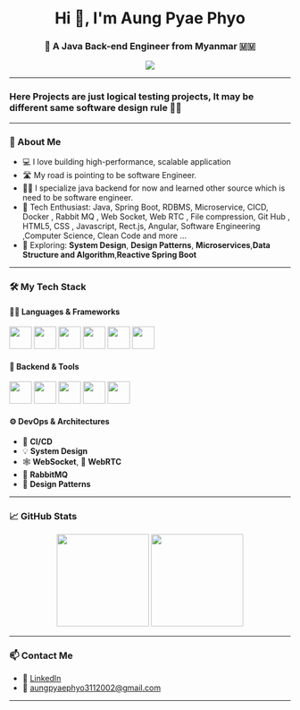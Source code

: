<h1 align="center">Hi 👋, I'm Aung Pyae Phyo</h1>
<h3 align="center">🚀 A Java Back-end Engineer from Myanmar 🇲🇲</h3>

<p align="center">
  <img src="https://readme-typing-svg.demolab.com/?lines=Java+Developer;Spring+Boot+Lover;WebSocket+%7C+WebRTC+Fan;System+Design+Thinker&center=true&width=440&height=45&font=Fira+Code&pause=1000&color=36BCF7" />
</p>

---

### Here Projects are just logical testing projects, It may be different same software design rule 🤦‍♂️

---

### 🧠 About Me

- 💻 I love building high-performance, scalable application
- 🛣️ My road is pointing to be software Engineer.
- 🧑‍💻 I specialize java backend for now and learned other source which is need to be software engineer.
- 🚀 Tech Enthusiast: Java, Spring Boot, RDBMS, Microservice, CICD, Docker , Rabbit MQ , Web Socket, Web RTC , File compression, Git Hub , HTML5, CSS , Javascript, Rect.js, Angular, Software Engineering ,Computer Science, Clean Code and more ...
- 🧠 Exploring: **System Design**, **Design Patterns**, **Microservices**,**Data Structure and Algorithm**,**Reactive Spring Boot**

---

### 🛠 My Tech Stack

#### 👨‍💻 Languages & Frameworks
<p>
  <img src="https://cdn.jsdelivr.net/gh/devicons/devicon/icons/java/java-original.svg" width="40" height="40"/>
  <img src="https://cdn.jsdelivr.net/gh/devicons/devicon/icons/javascript/javascript-original.svg" width="40" height="40"/>
  <img src="https://cdn.jsdelivr.net/gh/devicons/devicon/icons/html5/html5-original.svg" width="40" height="40"/>
  <img src="https://cdn.jsdelivr.net/gh/devicons/devicon/icons/css3/css3-original.svg" width="40" height="40"/>
  <img src="https://cdn.jsdelivr.net/gh/devicons/devicon/icons/react/react-original.svg" width="40" height="40"/>
  <img src="https://cdn.jsdelivr.net/gh/devicons/devicon/icons/angularjs/angularjs-original.svg" width="40" height="40"/>
</p>

#### 🚀 Backend & Tools
<p>
  <img src="https://cdn.jsdelivr.net/gh/devicons/devicon/icons/spring/spring-original.svg" width="40" height="40"/>
  <img src="https://cdn.jsdelivr.net/gh/devicons/devicon/icons/mysql/mysql-original.svg" width="40" height="40"/>
  <img src="https://cdn.jsdelivr.net/gh/devicons/devicon/icons/docker/docker-original.svg" width="40" height="40"/>
  <img src="https://cdn.jsdelivr.net/gh/devicons/devicon/icons/git/git-original.svg" width="40" height="40"/>
  <img src="https://cdn.jsdelivr.net/gh/devicons/devicon/icons/github/github-original.svg" width="40" height="40"/>
</p>

#### ⚙️ DevOps & Architectures
- 🔧 **CI/CD**
- 💡 **System Design**
- 🕸️ **WebSocket**, 🎥 **WebRTC**
- 🐰 **RabbitMQ**
- 🧱 **Design Patterns**

---

### 📈 GitHub Stats

<p align="center">
  <img src="https://github-readme-stats.vercel.app/api?username=original-zues&show_icons=true&theme=tokyonight" height="165"/>
  <img src="https://github-readme-stats.vercel.app/api/top-langs/?username=original-zues&layout=compact&theme=tokyonight" height="165"/>
</p>

---

### 📫 Contact Me

- 💼 [LinkedIn](www.linkedin.com/in/aungpyaephyo-dev)
- 📧 aungpyaephyo3112002@gmail.com

---
